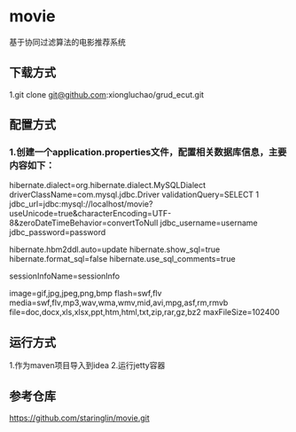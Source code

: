 # movie
基于协同过滤算法的电影推荐系统 
## 下载方式
1.git clone git@github.com:xiongluchao/grud_ecut.git
## 配置方式
### 1.创建一个application.properties文件，配置相关数据库信息，主要内容如下：
hibernate.dialect=org.hibernate.dialect.MySQLDialect
driverClassName=com.mysql.jdbc.Driver
validationQuery=SELECT 1
jdbc_url=jdbc:mysql://localhost/movie?useUnicode=true&characterEncoding=UTF-8&zeroDateTimeBehavior=convertToNull
jdbc_username=username     
jdbc_password=password

hibernate.hbm2ddl.auto=update
hibernate.show_sql=true
hibernate.format_sql=false
hibernate.use_sql_comments=true

sessionInfoName=sessionInfo

image=gif,jpg,jpeg,png,bmp
flash=swf,flv
media=swf,flv,mp3,wav,wma,wmv,mid,avi,mpg,asf,rm,rmvb
file=doc,docx,xls,xlsx,ppt,htm,html,txt,zip,rar,gz,bz2
maxFileSize=102400

## 运行方式
1.作为maven项目导入到idea
2.运行jetty容器

## 参考仓库
https://github.com/staringlin/movie.git
